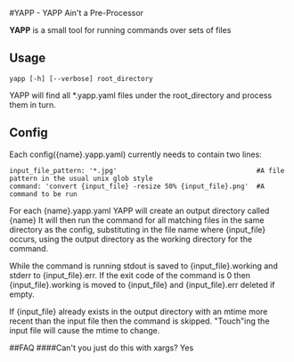 #YAPP - YAPP Ain't a Pre-Processor

**YAPP** is a small tool for running commands over sets of files

## Usage

    yapp [-h] [--verbose] root_directory

YAPP will find all *.yapp.yaml files under the root_directory and process them in turn.

## Config
Each config({name}.yapp.yaml) currently needs to contain two lines:



    input_file_pattern: '*.jpg'                                   #A file pattern in the usual unix glob style
    command: 'convert {input_file} -resize 50% {input_file}.png'  #A command to be run 

For each {name}.yapp.yaml
YAPP will create an output directory called {name}
It will then run the command for all matching files in the same directory as the config, substituting in the file name where {input_file} occurs, using the output directory as the working directory for the command.

While the command is running stdout is saved to {input\_file}.working and stderr to {input\_file}.err. If the exit code of the command is 0 then {input\_file}.working is moved to {input\_file} and {input_file}.err deleted if empty.

If {input_file} already exists in the output directory with an mtime more recent than the input file then the command is skipped. "Touch"ing the input file will cause the mtime to change.

##FAQ
####Can't you just do this with xargs?
Yes